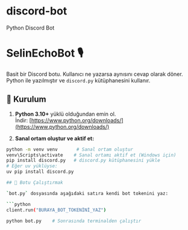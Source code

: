 # discord-bot
 Python Discord Bot
 
# SelinEchoBot 🎙️

Basit bir Discord botu. Kullanıcı ne yazarsa aynısını cevap olarak döner. 
Python ile yazılmıştır ve `discord.py` kütüphanesini kullanır.

## 🔧 Kurulum

1. **Python 3.10+** yüklü olduğundan emin ol.  
   İndir: [https://www.python.org/downloads/](https://www.python.org/downloads/)

2. **Sanal ortam oluştur ve aktif et:**

```bash
python -m venv venv       # Sanal ortam oluştur
venv\Scripts\activate    # Sanal ortamı aktif et (Windows için)
pip install discord.py   # discord.py kütüphanesini yükle
# Eğer uv yüklüyse:
uv pip install discord.py

## 🚀 Botu Çalıştırmak

`bot.py` dosyasında aşağıdaki satıra kendi bot tokenini yaz:

```python
client.run("BURAYA_BOT_TOKENİNİ_YAZ")

python bot.py    # Sonrasında terminalden çalıştır

